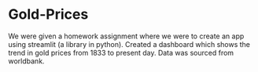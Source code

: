 # Gold-Prices

We were given a homework assignment where we were to create an app using streamlit (a library in python). Created a dashboard which shows the trend in gold prices from 1833 to present day. Data was sourced from worldbank. 
